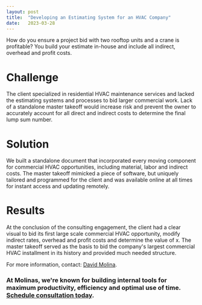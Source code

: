 ```yaml
---
layout: post
title:  "Developing an Estimating System for an HVAC Company"
date:   2023-03-28
---
```


<p class="intro"><span class="dropcap">H</span>ow do you ensure a project bid with two rooftop units and a crane is profitable? You build your estimate in-house and include all indirect, overhead and profit costs.</p>

# Challenge
The client specialized in residential HVAC maintenance services and lacked the estimating systems and processes to bid larger commercial work. Lack of a standalone master takeoff would increase risk and prevent the owner to accurately account for all direct and indirect costs to determine the final lump sum number.

# Solution
We built a standalone document that incorporated every moving component for commercial HVAC opportunities, including material, labor and indirect costs. The master takeoff mimicked a piece of software, but uniquely tailored and programmed for the client and was available online at all times for instant access and updating remotely.

# Results
At the conclusion of the consulting engagement, the client had a clear visual to bid its first large scale commercial HVAC opportunity, modify indirect rates, overhead and profit costs and determine the value of x. The master takeoff served as the basis to bid the company's largest commercial HVAC installment in its history and provided much needed structure.

For more information, contact: [David Molina](/about).

### At Molinas, we're known for building internal tools for maximum productivity, efficiency and optimal use of time. [Schedule consultation today](/contact).
